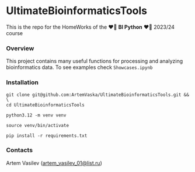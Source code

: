 # UltimateBioinformaticsTools

This is the repo for the HomeWorks of the ❤️‍🔥 **BI Python** ❤️‍🔥 2023/24 course

### Overview

This project contains many useful functions for processing and analyzing bioinformatics data. To see examples check `Showcases.ipynb`

### Installation

```shell
git clone git@github.com:ArtemVaska/UltimateBioinformaticsTools.git && \
cd UltimateBioinformaticsTools
```

```shell
python3.12 -m venv venv
```

```shell
source venv/bin/activate
```

```shell
pip install -r requirements.txt
```

### Contacts
Artem Vasilev (artem_vasilev_01@list.ru)

